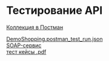 # Тестирование API  
[Коллекция в Постман](https://www.postman.com/mamatisaevag/workspace/my-workspace/collection/35144537-2264aa6a-f45f-4da5-a4e1-e2336fd77671?action=share&creator=35144537)  

[DemoShopping.postman_test_run.json](https://github.com/mamatisaeva/api/files/15502327/DemoShopping.postman_test_run.json)  
  [SOAP-сервис](https://www.postman.com/mamatisaevag/workspace/my-workspace/folder/35144537-7c3ec4ad-55cc-4ec6-a620-cfb6bf25c470?action=share&creator=35144537&ctx=documentation)  
[тест кейсы .pdf](https://github.com/user-attachments/files/15534384/default.pdf)
